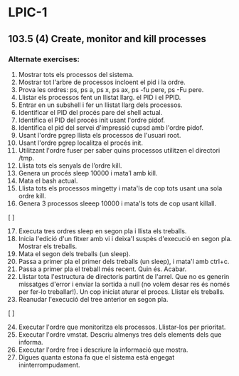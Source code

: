 # LPIC-1


## 103.5 (4) Create, monitor and kill processes


### Alternate exercises:

 1. Mostrar tots els processos del sistema.
 2. Mostrar tot l'arbre de processos incloent el pid i la ordre. 
 3. Prova les ordres: ps, ps a, ps x, ps ax, ps -fu pere, ps -Fu pere.
 4. Llistar els processos  fent un llistat llarg. el PID i el PPID.
 5. Entrar en un subshell i fer un llistat llarg dels processos. 
 6. Identificar el PID del procés pare del shell actual.
 7. Identifica el PID del procés init usant l'ordre pidof.
 8. Identifica el pid del servei d'impressió cupsd amb l'ordre pidof.
 9. Usant l'ordre pgrep llista els processos de l'usuari root.
 10. Usant l'ordre pgrep localitza el procés init.
 11. Utilitzant l'ordre fuser per saber quins processos utilitzen el directori /tmp.
 12. Llista tots els senyals de l’ordre kill.
 13. Genera un procés sleep 10000 i mata’l amb kill.
 14. Mata el bash actual.
 15. Llista tots els processos mingetty i mata'ls de cop tots usant una sola ordre kill.
 16. Genera 3 processos sleeep 10000 i mata'ls tots de cop usant killall.

[  ]

 17. Executa tres ordres sleep en segon pla i llista els treballs.
 18. Inicia l'edició d'un fitxer amb vi i deixa'l suspès d'execució en segon pla. Mostrar els treballs.
 19. Mata el segon dels treballs (un sleep).
 20. Passa a primer pla el primer dels treballs (un sleep), i mata'l amb ctrl+c.
 21. Passa a primer pla el treball més recent. Quin és. Acabar. 
 22. Llistar tota l'estructura de directoris partint de l'arrel. Que no es generin missatges d'error i enviar la sortida a null (no volem desar res és només per fer-lo treballar!). Un cop iniciat aturar el proces. Llistar els treballs.
 23. Reanudar l'execució del tree anterior en segon pla.

[  ]

 24. Executar l'ordre que monitoritza els processos. Llistar-los per prioritat.
 25. Executar l'ordre vmstat. Descriu almenys tres dels elements dels que informa.
 26. Executar l'ordre free i descriure la informació que mostra.
 27. Digues quanta estona fa que el sistema està engegat ininterrompudament.


